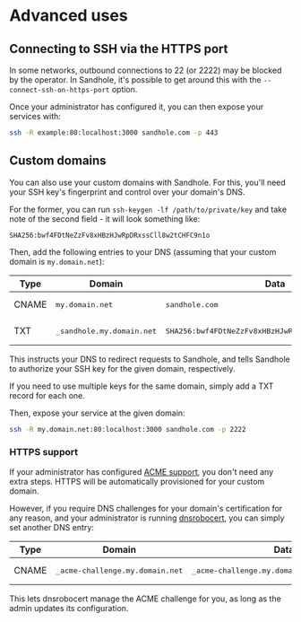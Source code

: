 # Advanced uses

## Connecting to SSH via the HTTPS port

In some networks, outbound connections to 22 (or 2222) may be blocked by the operator. In Sandhole, it's possible to get around this with the `--connect-ssh-on-https-port` option.

Once your administrator has configured it, you can then expose your services with:

```bash
ssh -R example:80:localhost:3000 sandhole.com -p 443
```

## Custom domains

You can also use your custom domains with Sandhole. For this, you'll need your SSH key's fingerprint and control over your domain's DNS.

For the former, you can run `ssh-keygen -lf /path/to/private/key` and take note of the second field - it will look something like:

```plaintext
SHA256:bwf4FDtNeZzFv8xHBzHJwRpDRxssCll8w2tCHFC9n1o
```

Then, add the following entries to your DNS (assuming that your custom domain is `my.domain.net`):

| Type  | Domain                              | Data                                                          |
| ----- | ----------------------------------- | ------------------------------------------------------------- |
| CNAME | <pre>my.domain.net</pre>            | <pre>sandhole.com</pre>                                       |
| TXT   | <pre>\_sandhole.my.domain.net</pre> | <pre>SHA256:bwf4FDtNeZzFv8xHBzHJwRpDRxssCll8w2tCHFC9n1o</pre> |

This instructs your DNS to redirect requests to Sandhole, and tells Sandhole to authorize your SSH key for the given domain, respectively.

If you need to use multiple keys for the same domain, simply add a TXT record for each one.

Then, expose your service at the given domain:

```bash
ssh -R my.domain.net:80:localhost:3000 sandhole.com -p 2222
```

### HTTPS support

If your administrator has configured [ACME support](./tls_support.md#acme-support), you don't need any extra steps. HTTPS will be automatically provisioned for your custom domain.

However, if you require DNS challenges for your domain's certification for any reason, and your administrator is running [dnsrobocert](./tls_support.md), you can simply set another DNS entry:

| Type  | Domain                                    | Data                                                   |
| ----- | ----------------------------------------- | ------------------------------------------------------ |
| CNAME | <pre>\_acme-challenge.my.domain.net</pre> | <pre>\_acme-challenge.my.domain.net.sandhole.com</pre> |

This lets dnsrobocert manage the ACME challenge for you, as long as the admin updates its configuration.
